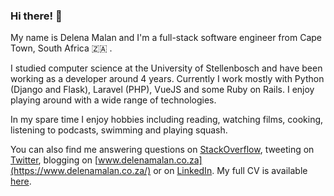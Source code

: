 ### Hi there! 👋

My name is Delena Malan and I'm a full-stack software engineer from
Cape Town, South Africa :south_africa: .

I studied computer science at the University of Stellenbosch and have been working as a 
developer around 4 years. Currently I work mostly with Python (Django and Flask), Laravel (PHP), VueJS and some Ruby on Rails. I enjoy
playing around with a wide range of technologies.

In my spare time I enjoy hobbies including reading, watching films, cooking, listening to podcasts, swimming and playing squash.

You can also find me answering questions on [StackOverflow](https://stackoverflow.com/users/3486675/delena-malan),
  tweeting on 
  [Twitter](https://twitter.com/delenamalan), blogging on [www.delenamalan.co.za](https://www.delenamalan.co.za/) or on
  [LinkedIn](https://www.linkedin.com/in/delenamalan"). My full CV is 
available [here](https://gist.github.com/delenamalan/4ae9986977e220fccdf665653db2b98c#file-delena-malan-cv-pdf).

<!--
**delenamalan/delenamalan** is a ✨ _special_ ✨ repository because its `README.md` (this file) appears on your GitHub profile.

Here are some ideas to get you started:

- 🔭 I’m currently working on ...
- 🌱 I’m currently learning ...
- 👯 I’m looking to collaborate on ...
- 🤔 I’m looking for help with ...
- 💬 Ask me about ...
- 📫 How to reach me: ...
- 😄 Pronouns: ...
- ⚡ Fun fact: ...
-->
